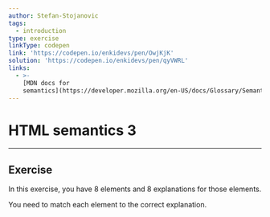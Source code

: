 ```yaml
---
author: Stefan-Stojanovic
tags:
  - introduction
type: exercise
linkType: codepen
link: 'https://codepen.io/enkidevs/pen/OwjKjK'
solution: 'https://codepen.io/enkidevs/pen/qyVWRL'
links:
  - >-
    [MDN docs for
    semantics](https://developer.mozilla.org/en-US/docs/Glossary/Semantics){website}
---
```


# HTML semantics 3


---

## Exercise

In this exercise, you have 8 elements and 8 explanations for those elements.

You need to match each element to the correct explanation.
